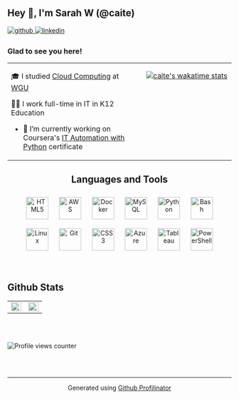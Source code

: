 
<!--
**caite/caite** is a ✨ _special_ ✨ repository because its `README.md` (this file) appears on your GitHub profile.



- 🌱 I’m currently learning Azure
- 🔭 I’m currently working on ...
- 🌱 I’m currently learning Automation and Scaling Tools using Chef, Vagrant, and Virtual Box
- 
- 👯 I’m looking to collaborate on ...
- 🤔 I’m looking for help with ...
- 💬 Ask me about ...
- 📫 How to reach me: ...
- 😄 Pronouns: ...
- ⚡ Fun fact: ...

🎓 I recently earned my Bachelor's in Cloud Computing at Western Governors University 👩‍🎓
👩‍💻 I  working full-time in K12 IT 

### My Stats



| Wakatime | GitHub |
| :----: | :-: |
| [![caite's wakatime stats](https://github-readme-stats.vercel.app/api/wakatime?username=caite&layout=compact)](https://github.com/anuraghazra/github-readme-stats) | [![Top Langs](https://github-readme-stats.vercel.app/api/top-langs/?username=caite)](https://github.com/anuraghazra/github-readme-stats)  [![GitHub stats](https://github-readme-stats.vercel.app/api?username=Caite&show_icons=true&count_private=true&hide=stars,prs&layout=compact)](https://github.com/anuraghazra/github-readme-stats) |

-->

## Hey 👋, I'm Sarah W (@caite)  

<a href="https://github.com/caite" target="_blank">
<img src=https://img.shields.io/badge/github-%2324292e.svg?&style=for-the-badge&logo=github&logoColor=white alt=github style="margin-bottom: 5px;" />
</a>
<a href="https://linkedin.com/in/sarahevwalter" target="_blank">
<img src=https://img.shields.io/badge/linkedin-%231E77B5.svg?&style=for-the-badge&logo=linkedin&logoColor=white alt=linkedin style="margin-bottom: 5px;" />
</a>  
  



### Glad to see you here!    
  
<table><tr><td valign="top" width="60%">

🎓 I studied [Cloud Computing](https://www.wgu.edu/online-it-degrees/cloud-computing-bachelors-program.html) at [WGU](https://www.wgu.edu)

👩‍💻 I work full-time in IT in K12 Education

- 🔭 I’m currently working on Coursera's [IT Automation with Python](https://www.coursera.org/professional-certificates/google-it-automation) certificate

<!--GITHUB_REPOS:{"rows": 4, "raw": true}-->


</td><td valign="top" width="40%">

<div align="center">

[![caite's wakatime stats](https://github-readme-stats.vercel.app/api/wakatime?username=caite&layout=compact)](https://github.com/anuraghazra/github-readme-stats)

</div>  
</td></tr></table>



  <h2 align="center">Languages and Tools  </h2>

<div align="center">  
  <p align="center">
<img style="margin: 10px" src="https://profilinator.rishav.dev/skills-assets/html5-original-wordmark.svg" alt="HTML5" height="50" />  
<img style="margin: 10px" src="https://profilinator.rishav.dev/skills-assets/amazonwebservices-original-wordmark.svg" alt="AWS" height="50" />  
<img style="margin: 10px" src="https://profilinator.rishav.dev/skills-assets/docker-original-wordmark.svg" alt="Docker" height="50" />  
<img style="margin: 10px" src="https://profilinator.rishav.dev/skills-assets/mysql-original-wordmark.svg" alt="MySQL" height="50" />  
<img style="margin: 10px" src="https://profilinator.rishav.dev/skills-assets/python-original.svg" alt="Python" height="50" />  
<img style="margin: 10px" src="https://profilinator.rishav.dev/skills-assets/gnu_bash-icon.svg" alt="Bash" height="50" />  
<img style="margin: 10px" src="https://profilinator.rishav.dev/skills-assets/linux-original.svg" alt="Linux" height="50" />  
<img style="margin: 10px" src="https://profilinator.rishav.dev/skills-assets/git-scm-icon.svg" alt="Git" height="50" />  
<img style="margin: 10px" src="https://profilinator.rishav.dev/skills-assets/css3-original-wordmark.svg" alt="CSS3" height="50" />  
<img style="margin: 10px" src="https://profilinator.rishav.dev/skills-assets/microsoft_azure-icon.svg" alt="Azure" height="50" />  
<img style="margin: 10px" src="https://profilinator.rishav.dev/skills-assets/tableau.svg" alt="Tableau" height="50" />  
<img style="margin: 10px" src="https://profilinator.rishav.dev/skills-assets/powershell.png" alt="PowerShell" height="50" />  </p>
</div>  

<br/>  


## Github Stats  
<table><tr><td valign="top" width="50%">

<img src="https://github-readme-stats.vercel.app/api?username=caite&show_icons=true&count_private=true&hide_border=true" align="left" style="width: 100%" />

</td><td valign="top" width="50%">

<img src="https://github-readme-stats.vercel.app/api/top-langs/?username=caite&hide_border=true&layout=compact&langs_count=10" align="left" style="width: 100%" />

</td></tr></table>  

<br/>  

  

<br/>  

![Profile views counter](https://komarev.com/ghpvc/?username=caite&&style=flat-square)  
  

<br/>  


<br />

----
<div align="center">Generated using <a href="https://profilinator.rishav.dev/" target="_blank">Github Profilinator</a></div>

